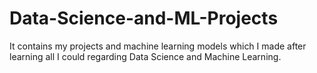 # Data-Science-and-ML-Projects
It contains my projects and machine learning models which I made after learning all I could regarding Data Science and Machine Learning.
